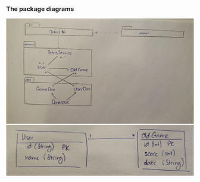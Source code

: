 ### The package diagrams

<img src="https://github.com/alisa1eli/ot-harjoitustyo/blob/master/documentation/images/package%20diagram%201.jpg" width="650">

<img src="https://github.com/alisa1eli/ot-harjoitustyo/blob/master/documentation/images/package%20diagram%202.jpg" width="650">
